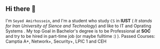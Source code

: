 ## Hi there 👋

I'm `Seyed Amirhossein`, and I'm a student who study `CS` in **IUST** ( *It stands for Iran University of Sience and Technology*) and like to IT and Oprating Systems .
My top Goal in Bachelor's degree is to be Professional at **SOC** and try to be hired in part-time job (or maybe fulltime :) ).
Passed Courses: Camptia A+, Network+, Security+, LPIC 1 and CEH

